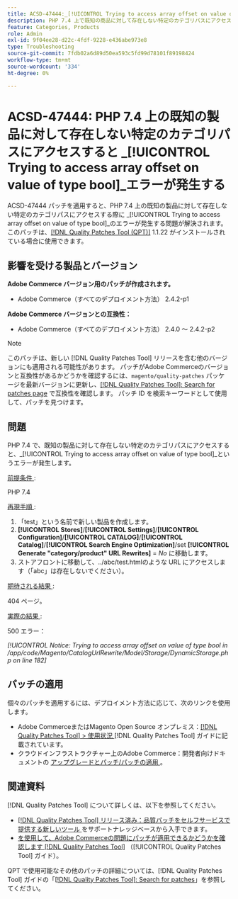 ```yaml
---
title: ACSD-47444:_[!UICONTROL Trying to access array offset on value of type bool]_ PHP 7.4 上で既知の製品の存在しないカテゴリパスにアクセスするとエラーが発生する
description: PHP 7.4 上で既知の商品に対して存在しない特定のカテゴリパスにアクセスする際に_[!UICONTROL Trying to access array offset on value of type bool]_ エラーが発生するAdobe Commerceの問題を修正するために、ACSD-47444 パッチを適用してください。
feature: Categories, Products
role: Admin
exl-id: 9f04ee28-d22c-4fdf-9228-e436abe973e8
type: Troubleshooting
source-git-commit: 7fdb02a6d89d50ea593c5fd99d78101f89198424
workflow-type: tm+mt
source-wordcount: '334'
ht-degree: 0%

---
```


# ACSD-47444: PHP 7.4 上の既知の製品に対して存在しない特定のカテゴリパスにアクセスすると _[!UICONTROL Trying to access array offset on value of type bool]_エラーが発生する

ACSD-47444 パッチを適用すると、PHP 7.4 上の既知の製品に対して存在しない特定のカテゴリパスにアクセスする際に _[!UICONTROL Trying to access array offset on value of type bool]_のエラーが発生する問題が解決されます。このパッチは、[[!DNL Quality Patches Tool (QPT)]](https://experienceleague.adobe.com/en/docs/commerce-operations/tools/quality-patches-tool/quality-patches-tool-to-self-serve-quality-patches) 1.1.22 がインストールされている場合に使用できます。

## 影響を受ける製品とバージョン

**Adobe Commerce バージョン用のパッチが作成されます。**
* Adobe Commerce（すべてのデプロイメント方法） 2.4.2-p1

**Adobe Commerce バージョンとの互換性：**
* Adobe Commerce（すべてのデプロイメント方法） 2.4.0 ～ 2.4.2-p2

>[!NOTE]
>
>このパッチは、新しい [!DNL Quality Patches Tool] リリースを含む他のバージョンにも適用される可能性があります。 パッチがAdobe Commerceのバージョンと互換性があるかどうかを確認するには、`magento/quality-patches` パッケージを最新バージョンに更新し、[[!DNL Quality Patches Tool]: Search for patches page](https://experienceleague.adobe.com/tools/commerce-quality-patches/index.html) で互換性を確認します。 パッチ ID を検索キーワードとして使用して、パッチを見つけます。

## 問題

PHP 7.4 で、既知の製品に対して存在しない特定のカテゴリパスにアクセスすると、_[!UICONTROL Trying to access array offset on value of type bool]_というエラーが発生します。

<u> 前提条件 </u>:

PHP 7.4

<u> 再現手順 </u>:

1. 「test」という名前で新しい製品を作成します。
1. **[!UICONTROL Stores]**/**[!UICONTROL Settings]**/**[!UICONTROL Configuration]**/**[!UICONTROL CATALOG]**/**[!UICONTROL Catalog]**/**[!UICONTROL Search Engine Optimization]**/set **[!UICONTROL Generate "category/product" URL Rewrites]** = _No_ に移動します。
1. ストアフロントに移動して、../abc/test.htmlのような URL にアクセスします（「abc」は存在しないでください）。

<u> 期待される結果 </u>:

404 ページ。

<u> 実際の結果 </u>:

500 エラー：

_[!UICONTROL Notice: Trying to access array offset on value of type bool in /app/code/Magento/CatalogUrlRewrite/Model/Storage/DynamicStorage.php on line 182]_

## パッチの適用

個々のパッチを適用するには、デプロイメント方法に応じて、次のリンクを使用します。

* Adobe CommerceまたはMagento Open Source オンプレミス：[[!DNL Quality Patches Tool] > 使用状況 ](/help/tools/quality-patches-tool/usage.md)[!DNL Quality Patches Tool] ガイドに記載されています。
* クラウドインフラストラクチャー上のAdobe Commerce：開発者向けドキュメントの [ アップグレードとパッチ/パッチの適用 ](https://experienceleague.adobe.com/docs/commerce-cloud-service/user-guide/develop/upgrade/apply-patches.html)。

## 関連資料

[!DNL Quality Patches Tool] について詳しくは、以下を参照してください。

* [[!DNL Quality Patches Tool]  リリース済み：品質パッチをセルフサービスで提供する新しいツール ](https://experienceleague.adobe.com/en/docs/commerce-operations/tools/quality-patches-tool/quality-patches-tool-to-self-serve-quality-patches) をサポートナレッジベースから入手できます。
* [ を使用して、Adobe Commerceの問題にパッチが適用できるかどうかを確認します  [!DNL Quality Patches Tool]](/help/tools/quality-patches-tool/patches-available-in-qpt/check-patch-for-magento-issue-with-magento-quality-patches.md) （[!UICONTROL Quality Patches Tool] ガイド）。


QPT で使用可能なその他のパッチの詳細については、[!DNL Quality Patches Tool] ガイドの「[[!DNL Quality Patches Tool]: Search for patches](https://experienceleague.adobe.com/tools/commerce-quality-patches/index.html)」を参照してください。
